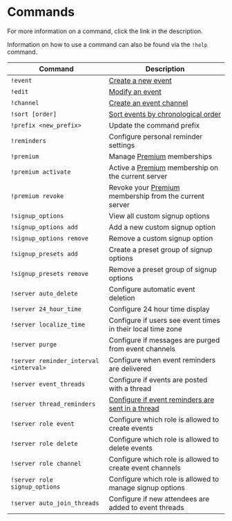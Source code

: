 # Commands

For more information on a command, click the link in the description.

Information on how to use a command can also be found via the `!help` command.

| Command                     | Description        |
| --------------------------- | ------------------ |
| `!event`                    | [Create a new event](./creating_events.md) |
| `!edit`                     | [Modify an event](./modifying_events.md) |
| `!channel`                  | [Create an event channel](./event_channels.md#create-an-event-channel) |
| `!sort [order]`             | [Sort events by chronological order](./event_channels.md#sort-an-event-channel) |
| `!prefix <new_prefix>`      | Update the command prefix |
| `!reminders`                | Configure personal reminder settings |
| `!premium`                  | Manage [Premium](https://apollo.fyi/premium) memberships |
| `!premium activate`         | Active a [Premium](https://apollo.fyi/premium) membership on the current server |
| `!premium revoke`           | Revoke your [Premium](https://apollo.fyi/premium)  membership from the current server |
| `!signup_options`           | View all custom signup options |
| `!signup_options add`       | Add a new custom signup option |
| `!signup_options remove`    | Remove a custom signup option |
| `!signup_presets add`       | Create a preset group of signup options |
| `!signup_presets remove`    | Remove a preset group of signup options |
| `!server auto_delete`       | Configure automatic event deletion |
| `!server 24_hour_time`      | Configure 24 hour time display |
| `!server localize_time`     | Configure if users see event times in their local time zone |
| `!server purge`             | Configure if messages are purged from event channels |
| `!server reminder_interval <interval>` | Configure when event reminders are delivered |
| `!server event_threads`     | Configure if events are posted with a thread |
| `!server thread_reminders`  | [Configure if event reminders are sent in a thread](./reminders.md#channel-reminders) |
| `!server role event`        | Configure which role is allowed to create events |
| `!server role delete`       | Configure which role is allowed to delete events |
| `!server role channel`      | Configure which role is allowed to create event channels |
| `!server role signup_options` | Configure which role is allowed to manage signup options|
| `!server auto_join_threads` | Configure if new attendees are added to event threads |
